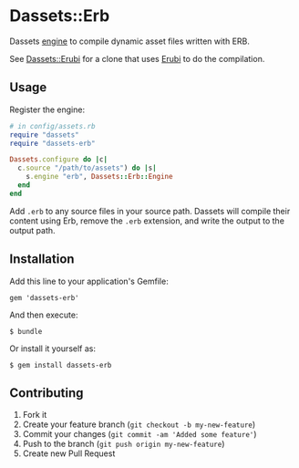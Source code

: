 # Dassets::Erb

Dassets [engine](https://github.com/redding/dassets#compiling) to compile dynamic asset files written with ERB.

See [Dassets::Erubi](https://github.com/redding/dassets-erubi) for a clone that uses [Erubi](https://github.com/jeremyevans/erubi) to do the compilation.

## Usage

Register the engine:

```ruby
# in config/assets.rb
require "dassets"
require "dassets-erb"

Dassets.configure do |c|
  c.source "/path/to/assets") do |s|
    s.engine "erb", Dassets::Erb::Engine
  end
end
```

Add `.erb` to any source files in your source path.  Dassets will compile their content using Erb, remove the `.erb` extension, and write the output to the output path.

## Installation

Add this line to your application's Gemfile:

    gem 'dassets-erb'

And then execute:

    $ bundle

Or install it yourself as:

    $ gem install dassets-erb

## Contributing

1. Fork it
2. Create your feature branch (`git checkout -b my-new-feature`)
3. Commit your changes (`git commit -am 'Added some feature'`)
4. Push to the branch (`git push origin my-new-feature`)
5. Create new Pull Request
